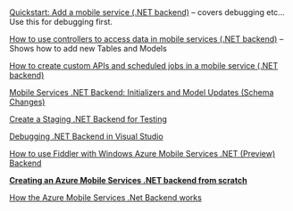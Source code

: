 &#160;

<a title="http://msdn.microsoft.com/en-us/library/windows/apps/xaml/dn629482.aspx" href="http://msdn.microsoft.com/en-us/library/windows/apps/xaml/dn629482.aspx" target="_blank">Quickstart: Add a mobile service (.NET backend)</a> – covers debugging etc… Use this for debugging first.

<a title="http://msdn.microsoft.com/en-us/library/windows/apps/xaml/dn614132.aspx" href="http://msdn.microsoft.com/en-us/library/windows/apps/xaml/dn614132.aspx" target="_blank">How to use controllers to access data in mobile services (.NET backend)</a> – Shows how to add new Tables and Models

<a title="http://msdn.microsoft.com/en-us/library/windows/apps/xaml/dn614130.aspx" href="http://msdn.microsoft.com/en-us/library/windows/apps/xaml/dn614130.aspx" target="_blank">How to create custom APIs and scheduled jobs in a mobile service (.NET backend)</a>

[Mobile Services .NET Backend: Initializers and Model Updates (Schema Changes)](http://blogs.msdn.com/b/writingdata_services/archive/2014/03/28/mobile-services-net-backend-initializers-and-model-updates.aspx "http://blogs.msdn.com/b/writingdata_services/archive/2014/03/28/mobile-services-net-backend-initializers-and-model-updates.aspx")

[Create a Staging .NET Backend for Testing](http://blogs.msdn.com/b/jpsanders/archive/2014/04/09/create-a-staging-net-backend-for-testing.aspx)

[Debugging .NET Backend in Visual Studio](http://blogs.msdn.com/b/azuremobile/archive/2014/03/14/debugging-net-backend-in-visual-studio.aspx)

[How to use Fiddler with Windows Azure Mobile Services .NET (Preview) Backend](http://blogs.msdn.com/b/jpsanders/archive/2014/03/06/how-to-use-fiddler-with-windows-azure-mobile-services-net-preview-backend.aspx)

**[Creating an Azure Mobile Services .NET backend from scratch](http://blogs.msdn.com/b/azuremobile/archive/2014/04/10/creating-an-azure-mobile-services-net-backend-from-scratch.aspx)**

<a href="http://curah.microsoft.com/64518/how-the-azure-mobile-services-net-backend-works" target="_blank">How the Azure Mobile Services .Net Backend works</a>
